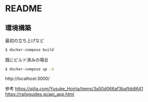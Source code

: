 # README

## 環境構築

最初の立ち上げなど

```bash
$ docker-compose build
```

既にビルド済みの場合

```bash
$ docker-compose up -d
```

http://localhost:3000/

参考
https://qiita.com/Yusuke_Hoirta/items/3a50d066af3bafbb8641
https://railsguides.jp/api_app.html
